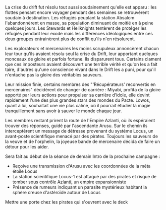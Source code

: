 La crise du drift fut résolu tout aussi soudainement qu'elle est apparu : les flottes pensant encore voyager pendant des semaines se retrouvèrent soudain à destination.
Les réfugiés peuplant la station Absalom l'abandonnèrent en masse, sa population diminuant de moitié en à peine quelques jours. Les Stewards et Hellknights tentèrent de protéger les réfugiés pendant leur exode mais les différences idéologiques entre ces deux groupes entrainèrent plus de conflit qu'ils n'en résolurent.  

Les explorateurs et mercenaires les moins scrupuleux annoncèrent chacun leur tour qu'ils avaient résolu seul la crise du Drift, leur apportant quelques monceaux de gloire et parfois fortune. Ils disparurent tous. Certains clament que ces imposteurs avaient découvert une terrible vérité et qu'on les a fait taire, d'autres qu'une conscience vivant dans le Drift les a puni, pour qu'il n'entache pas la gloire des véritables sauveurs. 

Leur mission finie, certains membres des "'Récupérateurs' reconvertis en mercenaires" décidèrent de changer de carrière : Miyabi, profita de la gloire apporté par leurs actions pour propulser sa carrière d'idole, elle devint rapidement l'une des plus grandes stars des mondes du Pacte. Lowos, quant à lui, souhaitait une vie plus calme, où il pourrait étudier la magie tranquillement sans avoir à sauver le monde chaque jour. 

Les membres restant prirent la route de l'Empire Azlanti, où ils espéraient trouver des réponses, guidé par l'ascendante Arusu. Sur le chemin ils interceptèrent un message de détresse provenant du système Locus, un avant-poste scientifique menacé par des pirates. Toujours les sauveurs de la veuve et de l'orphelin, la joyeuse bande de mercenaire décida de faire un détour pour les aider.

Sera fait au début de la séance de demain
Intro de la prochaine campagne : 
- Reçoive une transmission d'Arusu avec les coordonnées de la méta étoile Locus
- La station scientifique Locus-1 est attaqué par des pirates et risque de tomber sous contrôle Azlanti, un empire expansionniste 
- Présence de rumeurs indiquant un parasite mystérieux habitant la sphère creuse d'astéroïde autour de Locus

Mettre une porte chez les pirates qui s'ouvrent avec le deck